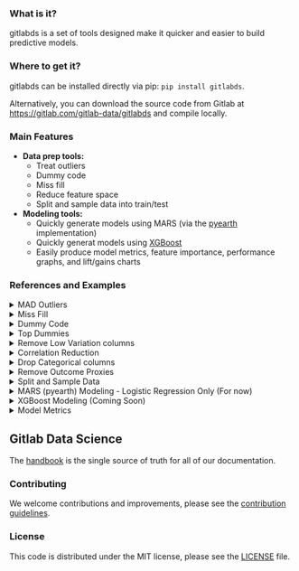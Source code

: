 ### What is it?
gitlabds is a set of tools designed make it quicker and easier to build predictive models.


### Where to get it?
gitlabds can be installed directly via pip: `pip install gitlabds`.

Alternatively, you can download the source code from Gitlab at https://gitlab.com/gitlab-data/gitlabds and compile locally.


### Main Features	
- **Data prep tools:**
	- Treat outliers
	- Dummy code
	- Miss fill
	- Reduce feature space
	- Split and sample data into train/test
- **Modeling tools:**
	- Quickly generate models using MARS (via the [pyearth](https://github.com/scikit-learn-contrib/py-earth) implementation)
	- Quickly generat models using [XGBoost](https://xgboost.readthedocs.io/en/latest/python/python_intro.html) 
	- Easily produce model metrics, feature importance, performance graphs, and lift/gains charts 

### References and Examples
<details><summary> MAD Outliers </summary>

#### Description
Median Absoutely Deviation for outlier detection and correction. By default will windsor all numeric values in your dataframe that are more than 4 standard deviations above or below the median ('threshold').

`gitlabds.mad_outliers(df, dv=None, min_levels=10, columns = 'all', threshold=4, inplace=False, verbose=True, windsor_threshold=0.01):`

#### Parameters:
- **_df_** : your pandas dataframe
- **_dv_** : The column name of your outcome. Entering your outcome variable in will prevent it from being windsored. May be left blank there is no outcome variable.
- **_min_levels_** : Only include columns that have at least the number of levels specified. 
- **_columns_** : Will examine at all numeric columns by default. To limit to just  a subset of columns, pass a list of column names. Doing so will ignore any constraints put on by the 'dv' and 'min_levels' paramaters. 
- **_threshold_** : Windsor values greater than this number of standard deviations from the median.
- **_inplace_** : Set to `True` to replace existing dataframe. Set to false to create a new one. Set to `False` to suppress
- **_verbose_** : Set to `True` to print outputs of windsoring being done. Set to `False` to suppress.
- **_windsor_threshold_** : Only windsor values that affect less than this percentage of the population.  

#### Returns
- DataFrame with windsored values or None if `inplace=True`.
	
#### Examples:
		
```
#Create a new df; only windsor selected columns; suppress verbose
import gitlabds
new_df = gitlabds.mad_outliers(df = my_df, dv='my_outcome', columns = ['colA', 'colB', 'colC'], verbose=False)
```
```
#Inplace outliers. Will windsor values by altering the current dataframe
import gitlabds
gitlabds.mad_outliers(df = my_df, dv='my_outcome', columns = 'all', inplace=True)
```
</details>
   

<details><summary> Miss Fill </summary>

#### Description
Fill missing values using a range of different options.

`gitlabds.missing_fill(df=None, columns='all', method='zero', inplace=False):`

#### Parameters:
- **_df_** : your pandas dataframe
- **_columns_** : Columns which to miss fill. Defaults to `all` which will miss fill all columns with missing values.
- **_method_** : Options are `zero`, `median`, and `mean`. Defaults to `zero`.
- **_inplace_** : Set to `True` to replace existing dataframe. Set to false to create a new one. Set to `False` to suppress

#### Returns
- DataFrame with missing values filled or None if `inplace=True`.

#### Examples:
		
```
#Miss fill specificied columns with the mean value into a new dataframe
new_df = gitlabds,missing_fill(df=my_df, columns=['colA', 'colB', 'colC'], method='mean', inplace=False):
```
```
#Miss fill all values with zero in place.
gitlabds.missing_fill(df=my_df, columns='all', method='zero', inplace=True)   
```
</details>

<details><summary> Dummy Code </summary>

#### Description
Dummy code (AKA "one-hot encode") categorical and numeric columns based on the paremeters specificed below. Note: categorical columns will be dropped after they are dummy coded; numeric columns will not

`gitlabds.dummy_code(df, dv=None, columns='all', categorical=True, numeric=True, categorical_max_levels = 20, numeric_max_levels = 10, dummy_na=False):`

#### Parameters:
- **_df_** : your pandas dataframe
- **_dv_** : The column name of your outcome. Entering your outcome variable in will prevent it from being dummy coded. May be left blank there is no outcome variable.
- **_columns_** : Will examine at all columns by default. To limit to just  a subset of columns, pass a list of column names. 
- **_categorical_** : Set to `True` to attempt to dummy code any categorical column passed via the `columns` parameter.
- **_numeric_** : Set to `True` to attempt to dummy code any numeric column passed via the `columns` parameter.
- **_categorical_max_levels_** : Maximum number of levels a categorical column can have to be eligable for dummy coding.
- **_categorical_max_levels_** : Maximum number of levels a numeric column can have to be eligable for dummy coding.
- **_dummy_na_** : Set to `True` to create a dummy coded column for missing values.

#### Returns
- DataFrame with dummy-coded columns. Categorical columns that were dummy coded will be dropped from the dataframe.

#### Examples:
		
```
#Dummy code only categorical columns with a maxinum of 30 levels. Do not dummy code missing values
new_df = gitlabds.dummy_code(df=my_df, dv='my_outcome', columns='all', categorical=True, numeric=False, categorical_max_levels = 30, dummy_na=False)
```
```
#Dummy code only columns specified in the `columns` parameter with a maxinum of 10 levels for categorical and numeric. Also dummy code missing values
new_df = gitlabds.dummy_code(df=my_df, dv='my_outcome', columns= ['colA', colB', 'colC'], categorical=True, numeric=True, categorical_max_levels = 10, numeric_max_levels = 10,  dummy_na=True)
```
</details>

<details><summary> Top Dummies </summary>

#### Description
Dummy codes only categorical levels above a certain threshold of the population. Useful when a column contains many levels but there is not a need or desire to dummy code every level. Currently only works for categorical columns.

`gitlabds.dummy_top(df=None, dv=None, columns = 'all', min_threshold = 0.05, drop_categorial=True, verbose=True):`

#### Parameters:
- **_df_** : your pandas dataframe
- **_dv_** : The column name of your outcome. Entering your outcome variable in will prevent it from being dummy coded. May be left blank there is no outcome variable.
- **_columns_** : Will examine at all columns by default. To limit to just  a subset of columns, pass a list of column names. 
- **_min_threshold_**: The threshold at which levels will be dummy coded. For example, the default value of `0.05` will dummy code any categorical level that is in at least 5% of all rows.
_ **_drop_categorical_**: Set to `True` to drop categorical columns after they are considered for dummy coding. Set to `False` to keep the original categorical columns in the dataframe.
- **_verbose_** : Set to `True` to print detailed list of all dummy columns being created. Set to `False` to suppress.

#### Returns
- DataFrame with dummy coded columns.

#### Examples:
		
```
#Dummy code all categorical levels from all categorical columns whose values are in at least 5% of all rows.
new_df = gitlabds.dummy_top(df=my_df, dv='my_outcome', columns = 'all', min_threshold = 0.05, drop_categorial=True, verbose=True)
```
```
#Dummy code all categorical levels from the selected columns who values are in at least 10% of all rows; suppress verbose printout and retain original categorical columns.
new_df = gitlabds.dummy_top(df=my_df, dv='my_outcome', columns = ['colA', 'colB', 'colC'], min_threshold = 0.10, drop_categorial=False, verbose=False)
```
</details>




<details><summary> Remove Low Variation columns </summary>

#### Description
Remove columns from a dataset that do not meet the variation threshold. That is, columns will be dropped that contain a high percentage of one value.

`gitlabds.remove_low_variation(df=None, dv=None, columns='all', threshold=.98, inplace=False, verbose=True):`

#### Parameters:
- _**df**_ : your pandas dataframe
- **_dv_** : The column name of your outcome. Entering your outcome variable in will prevent it from being removed due to low variation. May be left blank there is no outcome variable.
- **_columns_** : Will examine at all columns by default. To limit to just  a subset of columns, pass a list of column names. 
- **_threshold_**: The maximum percentage one value in a column can represent. columns that exceed this threshold will be dropped. For example, the default value of `0.98` will drop any column where one value is present in more than 98% of rows.
- **_inplace_** : Set to `True` to replace existing dataframe. Set to false to create a new one. Set to `False` to suppress
- **_verbose_** : Set to `True` to print outputs of windsoring being done. Set to `False` to suppress.

#### Returns
- DataFrame with low variation columns dropped or None if `inplace=True`.

#### Examples:
		
```
#Dropped any columns (except for the outcome) where one value is present in more than 95% of rows. A new dataframe will be created.
new_df = gitlabds.remove_low_variation(df=my_df, dv='my_outcome', columns='all', threshold=.95):
```
```
#Dropped any of the selected columns where one value is present in more than 99% of rows. Operation will be done in place on the existing dataframe.
gitlabds.remove_low_variation(df=my_df, dv=None, columns = ['colA', 'colB', 'colC'], threshold=.99, inplace=True):
```
</details>

<details><summary> Correlation Reduction </summary>

#### Description
Reduce the number of columns on a dataframe by dropping columns that are highly correlated with other columns. Note: only one of the two highly correlated columns will be dropped. uses Pearson's correlation coefficient.

`gitlabds.correlation_reduction(df=None, dv=None, threshold = 0.90, inplace=False, verbose=True):`

#### Parameters:
- _**df**_ : your pandas dataframe
- **_dv_** : The column name of your outcome. Entering your outcome variable in will prevent it from being dropped. May be left blank there is no outcome variable.
- **_threshold_**: The threshold above which columns will be dropped. If two variables exceed this threshold, one will be dropped from the dataframe. For example, the default value of `0.90` will identify columns that have correlations greater than 90% to each other and drop one of those columns.
- **_inplace_** : Set to `True` to replace existing dataframe. Set to false to create a new one. Set to `False` to suppress
- **_verbose_** : Set to `True` to print outputs of windsoring being done. Set to `False` to suppress.

#### Returns
- DataFrame with half of highly correlated columns dropped or None if `inplace=True`.

#### Examples:
		
```
#Perform column reduction via correlation using a threshold of 95%, excluding the outcome column. A new dataframe will be created.
new_df = gitlabds.correlation_reduction(df=my_df, dv=None, threshold = 0.95, verbose=True)
```
```
#Perform column reduction via correlation using a threshold of 90%. Operation will be done in place on the existing dataframe.
gitlabds.correlation_reduction(df=None, dv='my_outcome', threshold = 0.90, inplace=True, verbose=True)
```
</details>

<details><summary> Drop Categorical columns </summary>

#### Description
Drop all categorical columns from the dataframe. A useful step before regression modeling, as categorical variables are not used.

`gitlabds.drop_categorical(df, inplace=False):`

#### Parameters:
- _**df**_ : your pandas dataframe
- **_inplace_** : Set to `True` to replace existing dataframe. Set to false to create a new one. Set to `False` to suppress

#### Returns
- DataFrame with categorical columns dropped or None if `inplace=True`.

#### Examples:
		
```
#Dropping categorical columns and creating a new dataframe
new_df = gitlabds.drop_categorical(df=my_df) 
```
```
#Dropping categorical columns in place
gitlabds.drop_categorical(df=my_df, inplace=True) 
```
</details>


<details><summary> Remove Outcome Proxies </summary>

#### Description
Remove columns that are highly correlated with the outcome (target) column.

`gitlabds.dv_proxies(df, dv, threshold=.8, inplace=False):`

#### Parameters:
- _**df**_ : your pandas dataframe
- _**dv**_ : The column name of your outcome.    
- _**threshold**_ : The Pearson's correlation value to the outcome above which columns will be dropped. For example, the default value of `0.80` will identify and drop columns that have correlations greater than 80% to the outcome.    
- **_inplace_** : Set to `True` to replace existing dataframe. Set to false to create a new one. Set to `False` to suppress

#### Returns
- DataFrame with outcome proxy columns dropped or None if `inplace=True`.

#### Examples:
		
```
#Drop columns with correlations to the outcome greater than 70% and create a new dataframe
new_df = gitlabds.dv_proxies(df=my_df, dv='my_outcome', threshold=.7)    
```
```
#Drop columns with correlations to the outcome greater than 80% in place
gitlabds.dv_proxies(df=my_df, dv='my_outcome', threshold=.8, inplace=True)        
```
</details>


<details><summary> Split and Sample Data </summary>

#### Description
This function will split your data into train and test datasets, separating the outcome from the rest of the file. The resultant datasets will be named x_train,y_train, x_test, and y_test.

`gitlabds.split_data(df, train_pct=.7, dv=None, dv_threshold=.0, random_state = 5435):`

#### Parameters:
- _**df**_ : your pandas dataframe
- _**train_pct**_ : The percentage of rows randomdly assigned to the training dataset.
- _**dv**_ : The column name of your outcome.  
- _**dv_threshold**_ : The minimum percentage of rows that much contain a positive instance (i.e. > 0) of the outcome. SMOTE/SMOTE-NC will be used to upsample positive instances until this threshold is reached. Can be disabled by setting to 0. Only accepts values 0 to 0.5
- **random_state** : Random seed to use for splitting dataframe and for up-sampling (if needed)

#### Returns
- 4 dataframes for train and test and a list of model weights.

#### Examples:
		
```
#Split into train and test datasets with 70% of rows in train and 30% in test and change random seed.
x_train, y_train, x_test, y_test, model_weights = gitlabds.split_data(df=my_df, dv='my_outcome', train_pct=0.70, dv_threshold=0, random_state = 64522)
```
```
#Split into train and test datasets with 80% of rows in train and 20% in test; Up-sample if needed to hit 10% threshold.
x_train, y_train, x_test, y_test, model_weights = gitlabds.split_data(df=my_df, dv='my_outcome', train_pct=0.80, dv_threshold=0.1)
```
</details>

<details><summary> MARS (pyearth) Modeling - Logistic Regression Only (For now) </summary>

#### Description
Create a predictive model using MARS (pyearth). Further documentation on the algorythm can be found at https://contrib.scikit-learn.org/py-earth/

`gitlabds.mars_modeling(x_train, y_train, x_test , model_weights=[1,1], allow_missing =True, max_degree=1, max_terms=100, max_iter=100, model_out='model.joblib'):`

#### Parameters:
- _**x_train**_ : train "predictors" dataframe
- _**y_train**_ : train outcome/dv/target dataframe
- _**x_test**_ : test "predictors" dataframe
- _**model_weights**_ : (Optional) Pass model weights if up-/down-sampling was performed on the datasets. Otherwise defaults to a weight of 1 for x and y dataframes
- _**allow_missing**_ : If True, use missing argument to determine missingness or,if X is a pandas DataFrame, infer missingness from X.
- _**max_degree**_ : The maximum degree of terms generated by the forward pass. Setting = 2 will look at all first-order interactions between predictor columns (i.e x_train) and the outcome (y_train)
- _**max_terms**_ : The maximum number of terms generated by the forward pass. All memory is allocated at the beginning of the forward pass, so setting max_terms to a very high number on a system with insufficient memory may cause a MemoryError at the start of the forward pass.
- _**max_iter**_ : Maximum number of iterations taken for the solvers to converge.
- _**model_out**_ : Where to save the resultant model file (packages as joblib). 


#### Returns
- model fit, model equation (string), pared-down x_train and x_test dataframes that contain only the columns that hit in the model.

#### Examples:
		
```
#Model using MARS default settings
model, equation, x_train, x_test = mars_modeling()
```
```
#Model including all first-order interactions and save out pared-down x_train and x_test to new dataframes. Save the model fit to file as `my_model.mdl`.
model, equation, x_train_pared, x_test_pared = mars_modeling(max_degree=2, model_out='my_model.mdl')
```
</details>

<details><summary> XGBoost Modeling (Coming Soon) </summary>

#### Description
Description.

`call:`

#### Parameters:
- _**df**_ : your pandas dataframe
- **_inplace_** : Set to `True` to replace existing dataframe. Set to false to create a new one. Set to `False` to suppress
- **_verbose_** : Set to `True` to print outputs of windsoring being done. Set to `False` to suppress.

#### Returns
- DataFrame with windsored values or None if `inplace=True`.

#### Examples:
		
```
#Example 1
```
```
#Example 2
```
</details>

<details><summary> Model Metrics </summary>

#### Description
Display a variety of model metrics for linear and logistic predictive models.

`gitlabds.model_metrics(model, x_train, y_train, x_test, y_test, show_graphs=True, f_score = 0.50, classification = True, algo=None):`

#### Parameters:
- _**model**_ : model file from training
- _**x_train**_ : train "predictors" dataframe. If using `mars_modeling`, this is output containing only the columned used in the model (e.g. `x_trained_pared`) 
- _**y_train**_ : train outcome/dv/target dataframe
- _**x_test**_ : test "predictors" dataframe. If using `mars_modeling`, this is output containing only the columned used in the model (e.g. `x_test_pared`) 
- _**y_test**_ : test outcome/dv/target dataframe
- _**show_graphs**_ : Set to `True` to show visualizations
- _**f_score**_ : Cut point for determining a correct classification. Must also set classification to `True` to enable.
- _**classification**_ : Set to `True` to show classification model metrics (accuracy, precision, recall, F1). Set show_graphs to `True` to display confusion matrix.
- _**algo**_ : Select the algorythm used to display additional model metrics. Currently supports `mars` and `xgb`


#### Returns
- Prints and dataframes for model metrics and lift.

#### Examples:
		
```
#Display model metrics from an XGBoost model. Return classification metrics using a cut point of 0.30 F-Score
model_metrics, lift, class_metrics = gitlabds.model_metrics(model=model, x_train=x_train, y_train=y_train, x_test=x_test, y_test=y_test, show_graphs=True, f_score = 0.3, classification=True, algo='xgb')
```
```
#Display model metrics from a MARS model. Do not return classification metrics and suppress visualizations
model_metrics, lift = gitlabds.model_metrics(model=model, x_train=x_train, y_train=y_train, x_test=x_test, y_test=y_test, show_graphs=False, classification=False, algo='mars')
```
</details>

## Gitlab Data Science

The [handbook](https://about.gitlab.com/handbook/business-technology/data-team/organization/data-science/) is the single source of truth for all of our documentation. 

### Contributing

We welcome contributions and improvements, please see the [contribution guidelines](CONTRIBUTING.md).

### License

This code is distributed under the MIT license, please see the [LICENSE](LICENSE) file.



